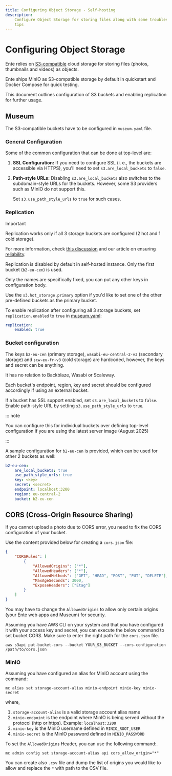 ```yaml
---
title: Configuring Object Storage - Self-hosting
description:
    Configure Object Storage for storing files along with some troubleshooting
    tips
---
```


# Configuring Object Storage

Ente relies on [S3-compatible](https://docs.aws.amazon.com/s3/) cloud storage
for storing files (photos, thumbnails and videos) as objects.

Ente ships MinIO as S3-compatible storage by default in quickstart and Docker
Compose for quick testing.

This document outlines configuration of S3 buckets and enabling replication for
further usage.

## Museum

The S3-compatible buckets have to be configured in `museum.yaml` file.

### General Configuration

Some of the common configuration that can be done at top-level are:

1. **SSL Configuration:** If you need to configure SSL (i. e., the buckets are
   accessible via HTTPS), you'll need to set `s3.are_local_buckets` to `false`.
2. **Path-style URLs:** Disabling `s3.are_local_buckets` also switches to the
   subdomain-style URLs for the buckets. However, some S3 providers such as
   MinIO do not support this.

    Set `s3.use_path_style_urls` to `true` for such cases.

### Replication

> [!IMPORTANT]
>
> Replication works only if all 3 storage buckets are configured (2 hot and 1
> cold storage).
>
> For more information, check
> [this discussion](https://github.com/ente-io/ente/discussions/3167#discussioncomment-10585970)
> and our article on ensuring [reliability](https://ente.io/reliability/).

Replication is disabled by default in self-hosted instance. Only the first
bucket (`b2-eu-cen`) is used.

Only the names are specifically fixed, you can put any other keys in
configuration body.

Use the `s3.hot_storage.primary` option if you'd like to set one of the other
pre-defined buckets as the primary bucket.

To enable replication after configuring all 3 storage buckets, set `replication.enabled` to `true` in [museum.yaml](https://github.com/ente-io/ente/blob/main/server/configurations/local.yaml):

```yaml
replication:
    enabled: true
```

### Bucket configuration

The keys `b2-eu-cen` (primary storage), `wasabi-eu-central-2-v3` (secondary
storage) and `scw-eu-fr-v3` (cold storage) are hardcoded, however, the keys and
secret can be anything.

It has no relation to Backblaze, Wasabi or Scaleway.

Each bucket's endpoint, region, key and secret should be configured accordingly
if using an external bucket.

If a bucket has SSL support enabled, set `s3.are_local_buckets` to `false`. Enable path-style URL by setting `s3.use_path_style_urls` to `true`.

::: note

You can configure this for individual buckets over defining top-level configuration if you are using the latest server image (August 2025)

:::

A sample configuration for `b2-eu-cen` is provided, which can be used for other 2 buckets as well:

```yaml
b2-eu-cen:
    are_local_buckets: true
    use_path_style_urls: true
    key: <key>
    secret: <secret>
    endpoint: localhost:3200
    region: eu-central-2
    bucket: b2-eu-cen
```

## CORS (Cross-Origin Resource Sharing)

If you cannot upload a photo due to CORS error, you need to fix the CORS
configuration of your bucket.

Use the content provided below for creating a `cors.json` file:

```json
{
    "CORSRules": [
        {
            "AllowedOrigins": ["*"],
            "AllowedHeaders": ["*"],
            "AllowedMethods": ["GET", "HEAD", "POST", "PUT", "DELETE"],
            "MaxAgeSeconds": 3000,
            "ExposeHeaders": ["Etag"]
        }
    ]
}
```

You may have to change the `AllowedOrigins` to allow only certain origins (your
Ente web apps and Museum) for security.

Assuming you have AWS CLI on your system and that you have configured it with
your access key and secret, you can execute the below command to set bucket
CORS. Make sure to enter the right path for the `cors.json` file.

```shell
aws s3api put-bucket-cors --bucket YOUR_S3_BUCKET --cors-configuration /path/to/cors.json
```

### MinIO

Assuming you have configured an alias for MinIO account using the command:

```shell
mc alias set storage-account-alias minio-endpoint minio-key minio-secret
```

where,

1. `storage-account-alias` is a valid storage account alias name
2. `minio-endpoint` is the endpoint where MinIO is being served without the
   protocol (http or https). Example: `localhost:3200`
3. `minio-key` is the MinIO username defined in `MINIO_ROOT_USER`
4. `minio-secret` is the MinIO password defined in `MINIO_PASSWORD`

To set the `AllowedOrigins` Header, you can use the following command:.

```shell
mc admin config set storage-account-alias api cors_allow_origin="*"
```

You can create also `.csv` file and dump the list of origins you would like to
allow and replace the `*` with path to the CSV file.
